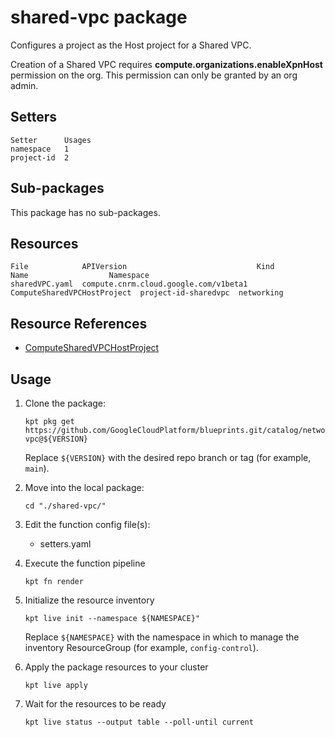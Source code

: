 # shared-vpc package

Configures a project as the Host project for a Shared VPC.

Creation of a Shared VPC requires **compute.organizations.enableXpnHost**
permission on the org. This permission can only be granted by an org admin.

## Setters

```
Setter      Usages
namespace   1
project-id  2
```

## Sub-packages

This package has no sub-packages.

## Resources

```
File            APIVersion                             Kind                         Name                  Namespace
sharedVPC.yaml  compute.cnrm.cloud.google.com/v1beta1  ComputeSharedVPCHostProject  project-id-sharedvpc  networking
```

## Resource References

- [ComputeSharedVPCHostProject](https://cloud.google.com/config-connector/docs/reference/resource-docs/compute/computesharedvpchostproject)

## Usage

1.  Clone the package:
    ```
    kpt pkg get https://github.com/GoogleCloudPlatform/blueprints.git/catalog/networking/shared-vpc@${VERSION}
    ```
    Replace `${VERSION}` with the desired repo branch or tag
    (for example, `main`).

1.  Move into the local package:
    ```
    cd "./shared-vpc/"
    ```

1.  Edit the function config file(s):
    - setters.yaml

1.  Execute the function pipeline
    ```
    kpt fn render
    ```

1.  Initialize the resource inventory
    ```
    kpt live init --namespace ${NAMESPACE}"
    ```
    Replace `${NAMESPACE}` with the namespace in which to manage
    the inventory ResourceGroup (for example, `config-control`).

1.  Apply the package resources to your cluster
    ```
    kpt live apply
    ```

1.  Wait for the resources to be ready
    ```
    kpt live status --output table --poll-until current
    ```

